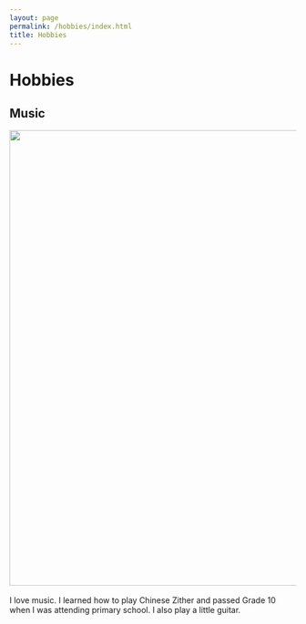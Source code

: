 ```yaml
---
layout: page
permalink: /hobbies/index.html
title: Hobbies
---
```


# Hobbies

## Music

<div class="third">
<img src="/images/弹古筝1.jpg" width=800>
</div>
<br>I love music. I learned how to play Chinese Zither and passed Grade 10 when I was attending primary school. I also play a little guitar.

